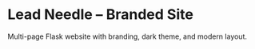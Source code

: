 # Lead Needle – Branded Site

Multi-page Flask website with branding, dark theme, and modern layout.